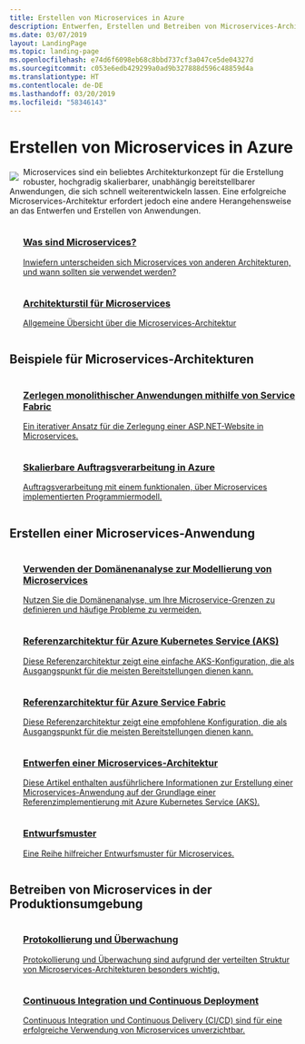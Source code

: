```yaml
---
title: Erstellen von Microservices in Azure
description: Entwerfen, Erstellen und Betreiben von Microservices-Architekturen in Azure
ms.date: 03/07/2019
layout: LandingPage
ms.topic: landing-page
ms.openlocfilehash: e74d6f6098eb68c8bbd737cf3a047ce5de04327d
ms.sourcegitcommit: c053e6edb429299a0ad9b327888d596c48859d4a
ms.translationtype: HT
ms.contentlocale: de-DE
ms.lasthandoff: 03/20/2019
ms.locfileid: "58346143"
---
```

# <a name="building-microservices-on-azure"></a>Erstellen von Microservices in Azure

<!-- markdownlint-disable MD033 -->

<img src="../_images/microservices.svg" style="float:left; margin-top:8px; margin-right:8px; max-width: 80px; max-height: 80px;"/>

Microservices sind ein beliebtes Architekturkonzept für die Erstellung robuster, hochgradig skalierbarer, unabhängig bereitstellbarer Anwendungen, die sich schnell weiterentwickeln lassen. Eine erfolgreiche Microservices-Architektur erfordert jedoch eine andere Herangehensweise an das Entwerfen und Erstellen von Anwendungen.

<ul  class="panelContent cardsZ">
<li style="display: flex; flex-direction: column;">
    <a href="./introduction.md" style="display: flex; flex-direction: column; flex: 1 0 auto;">
        <div class="cardSize" style="flex: 1 0 auto; display: flex;">
            <div class="cardPadding" style="display: flex;">
                <div class="card">
                    <div class="cardText">
                        <h3>Was sind Microservices?</h3>
                        <p>Inwiefern unterscheiden sich Microservices von anderen Architekturen, und wann sollten sie verwendet werden?</p>
                    </div>
                </div>
            </div>
        </div>
    </a>
</li>
<li style="display: flex; flex-direction: column;">
    <a href="../guide/architecture-styles/microservices.md" style="display: flex; flex-direction: column; flex: 1 0 auto;">
        <div class="cardSize" style="flex: 1 0 auto; display: flex;">
            <div class="cardPadding" style="display: flex;">
                <div class="card">
                    <div class="cardText">
                        <h3>Architekturstil für Microservices</h3>
                        <p>Allgemeine Übersicht über die Microservices-Architektur</p>
                    </div>
                </div>
            </div>
        </div>
    </a>
</li>
</ul>

## <a name="examples-of-microservices-architectures"></a>Beispiele für Microservices-Architekturen

<ul  class="panelContent cardsZ">
<li style="display: flex; flex-direction: column;">
    <a href="../example-scenario/infrastructure/service-fabric-microservices.md" style="display: flex; flex-direction: column; flex: 1 0 auto;">
        <div class="cardSize" style="flex: 1 0 auto; display: flex;">
            <div class="cardPadding" style="display: flex;">
                <div class="card">
                    <div class="cardText">
                        <h3>Zerlegen monolithischer Anwendungen mithilfe von Service Fabric</h3>
                        <p>Ein iterativer Ansatz für die Zerlegung einer ASP.NET-Website in Microservices.</p>
                    </div>
                </div>
            </div>
        </div>
    </a>
</li>
<li style="display: flex; flex-direction: column;">
    <a href="../example-scenario/data/ecommerce-order-processing.md" style="display: flex; flex-direction: column; flex: 1 0 auto;">
        <div class="cardSize" style="flex: 1 0 auto; display: flex;">
            <div class="cardPadding" style="display: flex;">
                <div class="card">
                    <div class="cardText">
                        <h3>Skalierbare Auftragsverarbeitung in Azure</h3>
                        <p>Auftragsverarbeitung mit einem funktionalen, über Microservices implementierten Programmiermodell.</p>
                    </div>
                </div>
            </div>
        </div>
    </a>
</li>
</ul>

## <a name="build-a-microservices-application"></a>Erstellen einer Microservices-Anwendung

<ul  class="panelContent cardsZ">
<li style="display: flex; flex-direction: column;">
    <a href="./model/domain-analysis.md" style="display: flex; flex-direction: column; flex: 1 0 auto;">
        <div class="cardSize" style="flex: 1 0 auto; display: flex;">
            <div class="cardPadding" style="display: flex;">
                <div class="card">
                    <div class="cardText">
                        <h3>Verwenden der Domänenanalyse zur Modellierung von Microservices</h3>
                        <p>Nutzen Sie die Domänenanalyse, um Ihre Microservice-Grenzen zu definieren und häufige Probleme zu vermeiden.</p>
                    </div>
                </div>
            </div>
        </div>
    </a>
</li>
<li style="display: flex; flex-direction: column;">
    <a href="../reference-architectures/microservices/aks.md" style="display: flex; flex-direction: column; flex: 1 0 auto;">
        <div class="cardSize" style="flex: 1 0 auto; display: flex;">
            <div class="cardPadding" style="display: flex;">
                <div class="card">
                    <div class="cardText">
                        <h3>Referenzarchitektur für Azure Kubernetes Service (AKS)</h3>
                        <p>Diese Referenzarchitektur zeigt eine einfache AKS-Konfiguration, die als Ausgangspunkt für die meisten Bereitstellungen dienen kann.</p>
                    </div>
                </div>
            </div>
        </div>
    </a>
</li>
<li style="display: flex; flex-direction: column;">
    <a href="../reference-architectures/microservices/service-fabric.md" style="display: flex; flex-direction: column; flex: 1 0 auto;">
        <div class="cardSize" style="flex: 1 0 auto; display: flex;">
            <div class="cardPadding" style="display: flex;">
                <div class="card">
                    <div class="cardText">
                        <h3>Referenzarchitektur für Azure Service Fabric</h3>
                        <p>Diese Referenzarchitektur zeigt eine empfohlene Konfiguration, die als Ausgangspunkt für die meisten Bereitstellungen dienen kann.</p>
                    </div>
                </div>
            </div>
        </div>
    </a>
</li>
<li style="display: flex; flex-direction: column;">
    <a href="./design/index.md" style="display: flex; flex-direction: column; flex: 1 0 auto;">
        <div class="cardSize" style="flex: 1 0 auto; display: flex;">
            <div class="cardPadding" style="display: flex;">
                <div class="card">
                    <div class="cardText">
                        <h3>Entwerfen einer Microservices-Architektur</h3>
                        <p>Diese Artikel enthalten ausführlichere Informationen zur Erstellung einer Microservices-Anwendung auf der Grundlage einer Referenzimplementierung mit Azure Kubernetes Service (AKS).</p>
                    </div>
                </div>
            </div>
        </div>
    </a>
</li>
<li style="display: flex; flex-direction: column;">
    <a href="./design/patterns.md" style="display: flex; flex-direction: column; flex: 1 0 auto;">
        <div class="cardSize" style="flex: 1 0 auto; display: flex;">
            <div class="cardPadding" style="display: flex;">
                <div class="card">
                    <div class="cardText">
                        <h3>Entwurfsmuster</h3>
                        <p>Eine Reihe hilfreicher Entwurfsmuster für Microservices.</p>
                    </div>
                </div>
            </div>
        </div>
    </a>
</li>
</ul>

## <a name="operate-microservices-in-production"></a>Betreiben von Microservices in der Produktionsumgebung

<ul  class="panelContent cardsZ">
<li style="display: flex; flex-direction: column;">
    <a href="./logging-monitoring.md" style="display: flex; flex-direction: column; flex: 1 0 auto;">
        <div class="cardSize" style="flex: 1 0 auto; display: flex;">
            <div class="cardPadding" style="display: flex;">
                <div class="card">
                    <div class="cardText">
                        <h3>Protokollierung und Überwachung</h3>
                        <p>Protokollierung und Überwachung sind aufgrund der verteilten Struktur von Microservices-Architekturen besonders wichtig.</p>
                    </div>
                </div>
            </div>
        </div>
    </a>
</li>
<li style="display: flex; flex-direction: column;">
    <a href="./ci-cd.md" style="display: flex; flex-direction: column; flex: 1 0 auto;">
        <div class="cardSize" style="flex: 1 0 auto; display: flex;">
            <div class="cardPadding" style="display: flex;">
                <div class="card">
                    <div class="cardText">
                        <h3>Continuous Integration und Continuous Deployment</h3>
                        <p>Continuous Integration und Continuous Delivery (CI/CD) sind für eine erfolgreiche Verwendung von Microservices unverzichtbar.</p>
                    </div>
                </div>
            </div>
        </div>
    </a>
</li>
</ul>
